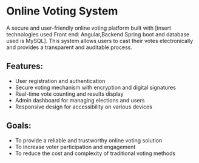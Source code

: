 
# Online Voting System

A secure and user-friendly online voting platform built with [insert technologies used Front end: Angular,Backend Spring boot and database used is MySQL]. This system allows users to cast their votes electronically and provides a transparent and auditable process.

## Features:

- User registration and authentication
- Secure voting mechanism with encryption and digital signatures
- Real-time vote counting and results display
- Admin dashboard for managing elections and users
- Responsive design for accessibility on various devices

## Goals:

- To provide a reliable and trustworthy online voting solution
- To increase voter participation and engagement
- To reduce the cost and complexity of traditional voting methods
